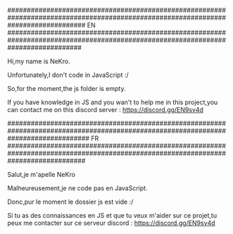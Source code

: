 ####################################################################################################################################
EN
###################################################################################################################################

Hi,my name is NeKro.



Unfortunately,I don't code in JavaScript :/

So,for the moment,the js folder is empty.

If you have knowledge in JS  and you wan't to help me in this project,you can contact me on this discord server : https://discord.gg/EN9sv4d


#####################################################################################################################################
FR
####################################################################################################################################

Salut,je m'apelle NeKro

Malheureusement,je ne code pas en JavaScript.

Donc,pur le moment le dossier js est vide :/

Si tu as des connaissances en JS et que tu veux m'aider sur ce projet,tu peux me contacter sur ce serveur discord :  https://discord.gg/EN9sv4d
